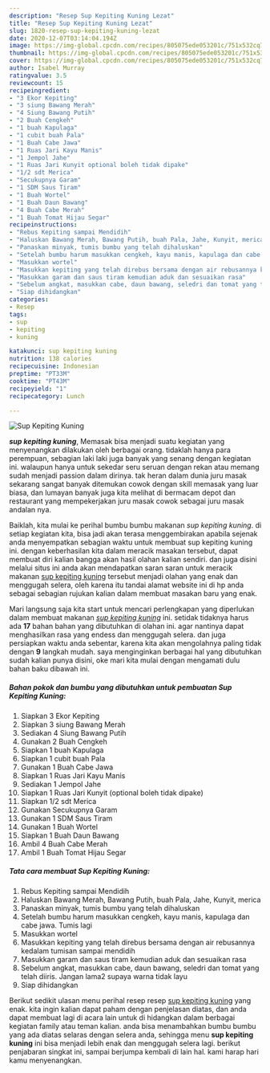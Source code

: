 ```yaml
---
description: "Resep Sup Kepiting Kuning Lezat"
title: "Resep Sup Kepiting Kuning Lezat"
slug: 1820-resep-sup-kepiting-kuning-lezat
date: 2020-12-07T03:14:04.194Z
image: https://img-global.cpcdn.com/recipes/805075ede053201c/751x532cq70/sup-kepiting-kuning-foto-resep-utama.jpg
thumbnail: https://img-global.cpcdn.com/recipes/805075ede053201c/751x532cq70/sup-kepiting-kuning-foto-resep-utama.jpg
cover: https://img-global.cpcdn.com/recipes/805075ede053201c/751x532cq70/sup-kepiting-kuning-foto-resep-utama.jpg
author: Isabel Murray
ratingvalue: 3.5
reviewcount: 15
recipeingredient:
- "3 Ekor Kepiting"
- "3 siung Bawang Merah"
- "4 Siung Bawang Putih"
- "2 Buah Cengkeh"
- "1 buah Kapulaga"
- "1 cubit buah Pala"
- "1 Buah Cabe Jawa"
- "1 Ruas Jari Kayu Manis"
- "1 Jempol Jahe"
- "1 Ruas Jari Kunyit optional boleh tidak dipake"
- "1/2 sdt Merica"
- "Secukupnya Garam"
- "1 SDM Saus Tiram"
- "1 Buah Wortel"
- "1 Buah Daun Bawang"
- "4 Buah Cabe Merah"
- "1 Buah Tomat Hijau Segar"
recipeinstructions:
- "Rebus Kepiting sampai Mendidih"
- "Haluskan Bawang Merah, Bawang Putih, buah Pala, Jahe, Kunyit, merica"
- "Panaskan minyak, tumis bumbu yang telah dihaluskan"
- "Setelah bumbu harum masukkan cengkeh, kayu manis, kapulaga dan cabe jawa. Tumis lagi"
- "Masukkan wortel"
- "Masukkan kepiting yang telah direbus bersama dengan air rebusannya kedalam tumisan sampai mendidih"
- "Masukkan garam dan saus tiram kemudian aduk dan sesuaikan rasa"
- "Sebelum angkat, masukkan cabe, daun bawang, seledri dan tomat yang telah diiris. Jangan lama2 supaya warna tidak layu"
- "Siap dihidangkan"
categories:
- Resep
tags:
- sup
- kepiting
- kuning

katakunci: sup kepiting kuning 
nutrition: 138 calories
recipecuisine: Indonesian
preptime: "PT33M"
cooktime: "PT43M"
recipeyield: "1"
recipecategory: Lunch

---
```



![Sup Kepiting Kuning](https://img-global.cpcdn.com/recipes/805075ede053201c/751x532cq70/sup-kepiting-kuning-foto-resep-utama.jpg)

<b><i>sup kepiting kuning</i></b>, Memasak bisa menjadi suatu kegiatan yang menyenangkan dilakukan oleh berbagai orang. tidaklah hanya para perempuan, sebagian laki laki juga banyak yang senang dengan kegiatan ini. walaupun hanya untuk sekedar seru seruan dengan rekan atau memang sudah menjadi passion dalam dirinya. tak heran dalam dunia juru masak sekarang sangat banyak ditemukan cowok dengan skill memasak yang luar biasa, dan lumayan banyak juga kita melihat di bermacam depot dan restaurant yang mempekerjakan juru masak cowok sebagai juru masak andalan nya.



Baiklah, kita mulai ke perihal bumbu bumbu makanan <i>sup kepiting kuning</i>. di setiap kegiatan kita, bisa jadi akan terasa menggembirakan apabila sejenak anda menyempatkan sebagian waktu untuk membuat sup kepiting kuning ini. dengan keberhasilan kita dalam meracik masakan tersebut, dapat membuat diri kalian bangga akan hasil olahan kalian sendiri. dan juga disini melalui situs ini anda akan mendapatkan saran saran untuk meracik makanan <u>sup kepiting kuning</u> tersebut menjadi olahan yang enak dan menggugah selera, oleh karena itu tandai alamat website ini di hp anda sebagai sebagian rujukan kalian dalam membuat masakan baru yang enak.


Mari langsung saja kita start untuk mencari perlengkapan yang diperlukan dalam membuat makanan <u><i>sup kepiting kuning</i></u> ini. setidak tidaknya harus ada <b>17</b> bahan bahan yang dibutuhkan di olahan ini. agar nantinya dapat menghasilkan rasa yang endess dan menggugah selera. dan juga persiapkan waktu anda sebentar, karena kita akan mengolahnya paling tidak dengan <b>9</b> langkah mudah. saya menginginkan berbagai hal yang dibutuhkan sudah kalian punya disini, oke mari kita mulai dengan mengamati dulu bahan baku dibawah ini.

<!--inarticleads1-->

##### Bahan pokok dan bumbu yang dibutuhkan untuk pembuatan Sup Kepiting Kuning:

1. Siapkan 3 Ekor Kepiting
1. Siapkan 3 siung Bawang Merah
1. Sediakan 4 Siung Bawang Putih
1. Gunakan 2 Buah Cengkeh
1. Siapkan 1 buah Kapulaga
1. Siapkan 1 cubit buah Pala
1. Gunakan 1 Buah Cabe Jawa
1. Siapkan 1 Ruas Jari Kayu Manis
1. Sediakan 1 Jempol Jahe
1. Siapkan 1 Ruas Jari Kunyit (optional boleh tidak dipake)
1. Siapkan 1/2 sdt Merica
1. Gunakan Secukupnya Garam
1. Gunakan 1 SDM Saus Tiram
1. Gunakan 1 Buah Wortel
1. Siapkan 1 Buah Daun Bawang
1. Ambil 4 Buah Cabe Merah
1. Ambil 1 Buah Tomat Hijau Segar




<!--inarticleads2-->

##### Tata cara membuat Sup Kepiting Kuning:

1. Rebus Kepiting sampai Mendidih
1. Haluskan Bawang Merah, Bawang Putih, buah Pala, Jahe, Kunyit, merica
1. Panaskan minyak, tumis bumbu yang telah dihaluskan
1. Setelah bumbu harum masukkan cengkeh, kayu manis, kapulaga dan cabe jawa. Tumis lagi
1. Masukkan wortel
1. Masukkan kepiting yang telah direbus bersama dengan air rebusannya kedalam tumisan sampai mendidih
1. Masukkan garam dan saus tiram kemudian aduk dan sesuaikan rasa
1. Sebelum angkat, masukkan cabe, daun bawang, seledri dan tomat yang telah diiris. Jangan lama2 supaya warna tidak layu
1. Siap dihidangkan




Berikut sedikit ulasan menu perihal resep resep <u>sup kepiting kuning</u> yang enak. kita ingin kalian dapat paham dengan penjelasan diatas, dan anda dapat membuat lagi di acara lain untuk di hidangkan dalam berbagai kegiatan family atau teman kalian. anda bisa menambahkan bumbu bumbu yang ada diatas selaras dengan selera anda, sehingga menu <b>sup kepiting kuning</b> ini bisa menjadi lebih enak dan menggugah selera lagi. berikut penjabaran singkat ini, sampai berjumpa kembali di lain hal. kami harap hari kamu menyenangkan.
